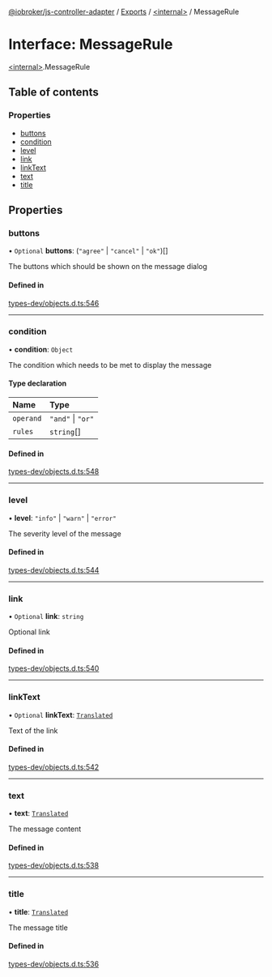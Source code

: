 [@iobroker/js-controller-adapter](../README.md) / [Exports](../modules.md) / [\<internal\>](../modules/internal_.md) / MessageRule

# Interface: MessageRule

[\<internal\>](../modules/internal_.md).MessageRule

## Table of contents

### Properties

- [buttons](internal_.MessageRule.md#buttons)
- [condition](internal_.MessageRule.md#condition)
- [level](internal_.MessageRule.md#level)
- [link](internal_.MessageRule.md#link)
- [linkText](internal_.MessageRule.md#linktext)
- [text](internal_.MessageRule.md#text)
- [title](internal_.MessageRule.md#title)

## Properties

### buttons

• `Optional` **buttons**: (``"agree"`` \| ``"cancel"`` \| ``"ok"``)[]

The buttons which should be shown on the message dialog

#### Defined in

[types-dev/objects.d.ts:546](https://github.com/ioBroker/ioBroker.js-controller/blob/2e8a4aa0/packages/types-dev/objects.d.ts#L546)

___

### condition

• **condition**: `Object`

The condition which needs to be met to display the message

#### Type declaration

| Name | Type |
| :------ | :------ |
| `operand` | ``"and"`` \| ``"or"`` |
| `rules` | `string`[] |

#### Defined in

[types-dev/objects.d.ts:548](https://github.com/ioBroker/ioBroker.js-controller/blob/2e8a4aa0/packages/types-dev/objects.d.ts#L548)

___

### level

• **level**: ``"info"`` \| ``"warn"`` \| ``"error"``

The severity level of the message

#### Defined in

[types-dev/objects.d.ts:544](https://github.com/ioBroker/ioBroker.js-controller/blob/2e8a4aa0/packages/types-dev/objects.d.ts#L544)

___

### link

• `Optional` **link**: `string`

Optional link

#### Defined in

[types-dev/objects.d.ts:540](https://github.com/ioBroker/ioBroker.js-controller/blob/2e8a4aa0/packages/types-dev/objects.d.ts#L540)

___

### linkText

• `Optional` **linkText**: [`Translated`](../modules/internal_.md#translated)

Text of the link

#### Defined in

[types-dev/objects.d.ts:542](https://github.com/ioBroker/ioBroker.js-controller/blob/2e8a4aa0/packages/types-dev/objects.d.ts#L542)

___

### text

• **text**: [`Translated`](../modules/internal_.md#translated)

The message content

#### Defined in

[types-dev/objects.d.ts:538](https://github.com/ioBroker/ioBroker.js-controller/blob/2e8a4aa0/packages/types-dev/objects.d.ts#L538)

___

### title

• **title**: [`Translated`](../modules/internal_.md#translated)

The message title

#### Defined in

[types-dev/objects.d.ts:536](https://github.com/ioBroker/ioBroker.js-controller/blob/2e8a4aa0/packages/types-dev/objects.d.ts#L536)
